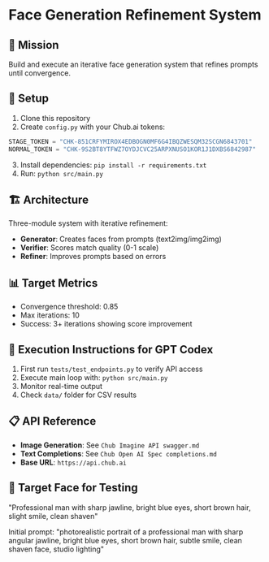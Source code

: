 # Face Generation Refinement System

## 🎯 Mission
Build and execute an iterative face generation system that refines prompts until convergence.

## 🔑 Setup
1. Clone this repository
2. Create `config.py` with your Chub.ai tokens:
```python
STAGE_TOKEN = "CHK-851CRFYMIROX4EDBOGN0MF6G4IBQZWESQM32SCGN6843701"
NORMAL_TOKEN = "CHK-9S2BT8YTFWZ7OYDJCVC25ARPXNUSO1KOR1J1DXBS6842987"
```
3. Install dependencies: `pip install -r requirements.txt`
4. Run: `python src/main.py`

## 🏗️ Architecture
Three-module system with iterative refinement:
- **Generator**: Creates faces from prompts (text2img/img2img)
- **Verifier**: Scores match quality (0-1 scale)
- **Refiner**: Improves prompts based on errors

## 📊 Target Metrics
- Convergence threshold: 0.85
- Max iterations: 10
- Success: 3+ iterations showing score improvement

## 🚀 Execution Instructions for GPT Codex
1. First run `tests/test_endpoints.py` to verify API access
2. Execute main loop with: `python src/main.py`
3. Monitor real-time output
4. Check `data/` folder for CSV results

## 📋 API Reference
- **Image Generation**: See `Chub Imagine API swagger.md`
- **Text Completions**: See `Chub Open AI Spec completions.md`
- **Base URL**: `https://api.chub.ai`

## 🎯 Target Face for Testing
"Professional man with sharp jawline, bright blue eyes, short brown hair, slight smile, clean shaven"

Initial prompt: "photorealistic portrait of a professional man with sharp angular jawline, bright blue eyes, short brown hair, subtle smile, clean shaven face, studio lighting"